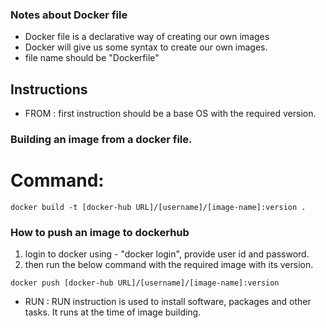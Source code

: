 ### Notes about Docker file

* Docker file is a declarative way of creating our own images
* Docker will give us some syntax to create our own images.
* file name should be "Dockerfile"

## Instructions
* FROM : first instruction should be a base OS with the required version.

### Building an image from a docker file.
# Command:
```
docker build -t [docker-hub URL]/[username]/[image-name]:version .
```

### How to push an image to dockerhub

1. login to docker using  - "docker login", provide user id and password.
2. then run the below command with the required image with its version.
```
docker push [docker-hub URL]/[username]/[image-name]:version
```

* RUN : RUN instruction is used to install software, packages and other tasks. It runs at the time of image building.